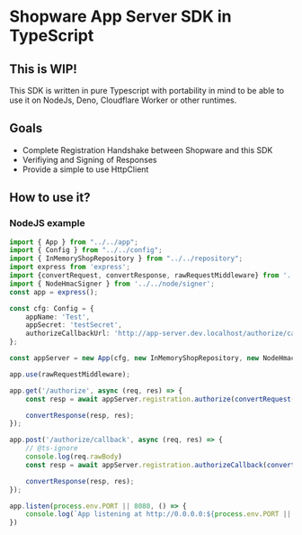 # Shopware App Server SDK in TypeScript

## This is WIP!

This SDK is written in pure Typescript with portability in mind to be able to use it on NodeJs, Deno, Cloudflare Worker or other runtimes.

## Goals

- Complete Registration Handshake between Shopware and this SDK
- Verifiying and Signing of Responses
- Provide a simple to use HttpClient

## How to use it?

### NodeJS example

```typescript
import { App } from "../../app";
import { Config } from "../../config";
import { InMemoryShopRepository } from "../../repository";
import express from 'express';
import {convertRequest, convertResponse, rawRequestMiddleware} from '../../node/express';
import { NodeHmacSigner } from '../../node/signer';
const app = express();

const cfg: Config = {
    appName: 'Test',
    appSecret: 'testSecret',
    authorizeCallbackUrl: 'http://app-server.dev.localhost/authorize/callback'
};

const appServer = new App(cfg, new InMemoryShopRepository, new NodeHmacSigner);

app.use(rawRequestMiddleware);

app.get('/authorize', async (req, res) => {
    const resp = await appServer.registration.authorize(convertRequest(req));

    convertResponse(resp, res);
});

app.post('/authorize/callback', async (req, res) => {
    // @ts-ignore
    console.log(req.rawBody)
    const resp = await appServer.registration.authorizeCallback(convertRequest(req));

    convertResponse(resp, res);
});

app.listen(process.env.PORT || 8080, () => {
    console.log(`App listening at http://0.0.0.0:${process.env.PORT || 8080}`)
})
```

